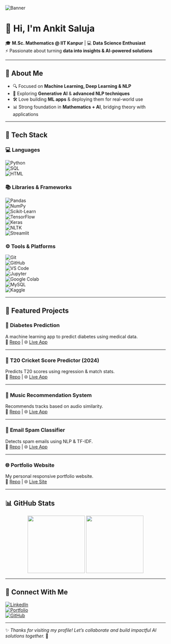 <!-- Profile Banner -->
![Banner](https://i.imgur.com/7nZ4VZt.png) <!-- You can replace this with your own banner -->

# 👋 Hi, I'm Ankit Saluja  

🎓 **M.Sc. Mathematics @ IIT Kanpur** | 💻 **Data Science Enthusiast**  
⚡ Passionate about turning **data into insights & AI-powered solutions**  

---

## 🚀 About Me  

- 🔍 Focused on **Machine Learning, Deep Learning & NLP**  
- 🎯 Exploring **Generative AI** & **advanced NLP techniques**  
- 🛠️ Love building **ML apps** & deploying them for real-world use  
- 📊 Strong foundation in **Mathematics + AI**, bridging theory with applications  

---

## 🧠 Tech Stack  

### 💻 Languages  
![Python](https://img.shields.io/badge/Python-3776AB?style=for-the-badge&logo=python&logoColor=white)  
![SQL](https://img.shields.io/badge/SQL-336791?style=for-the-badge&logo=postgresql&logoColor=white)  
![HTML](https://img.shields.io/badge/HTML-E34F26?style=for-the-badge&logo=html5&logoColor=white)  

### 📚 Libraries & Frameworks  
![Pandas](https://img.shields.io/badge/Pandas-150458?style=for-the-badge&logo=pandas&logoColor=white)  
![NumPy](https://img.shields.io/badge/Numpy-013243?style=for-the-badge&logo=numpy&logoColor=white)  
![Scikit-Learn](https://img.shields.io/badge/Scikit--Learn-F7931E?style=for-the-badge&logo=scikitlearn&logoColor=white)  
![TensorFlow](https://img.shields.io/badge/TensorFlow-FF6F00?style=for-the-badge&logo=tensorflow&logoColor=white)  
![Keras](https://img.shields.io/badge/Keras-D00000?style=for-the-badge&logo=keras&logoColor=white)  
![NLTK](https://img.shields.io/badge/NLTK-85C1E9?style=for-the-badge&logo=python&logoColor=white)  
![Streamlit](https://img.shields.io/badge/Streamlit-FF4B4B?style=for-the-badge&logo=streamlit&logoColor=white)  

### ⚙️ Tools & Platforms  
![Git](https://img.shields.io/badge/Git-F05032?style=for-the-badge&logo=git&logoColor=white)  
![GitHub](https://img.shields.io/badge/GitHub-181717?style=for-the-badge&logo=github)  
![VS Code](https://img.shields.io/badge/VSCode-0078d7?style=for-the-badge&logo=visual-studio-code&logoColor=white)  
![Jupyter](https://img.shields.io/badge/Jupyter-F37626?style=for-the-badge&logo=jupyter&logoColor=white)  
![Google Colab](https://img.shields.io/badge/Colab-F9AB00?style=for-the-badge&logo=googlecolab&logoColor=black)  
![MySQL](https://img.shields.io/badge/MySQL-4479A1?style=for-the-badge&logo=mysql&logoColor=white)  
![Kaggle](https://img.shields.io/badge/Kaggle-20BEFF?style=for-the-badge&logo=kaggle&logoColor=white)  

---

## 📂 Featured Projects  

### 🎯 **Diabetes Prediction**  
A machine learning app to predict diabetes using medical data.  
🔗 [Repo](https://github.com/ankit-iitk/Diabetes-Prediction-ML-Project) | 🌐 [Live App](https://diabetes-prediction-ml-project.streamlit.app/)  

---

### 🏏 **T20 Cricket Score Predictor (2024)**  
Predicts T20 scores using regression & match stats.  
🔗 [Repo](https://github.com/ankit-iitk/T20-Cricket-Prediction-2024) | 🌐 [Live App](https://t20-cricket-prediction-2024.streamlit.app/)  

---

### 🎵 **Music Recommendation System**  
Recommends tracks based on audio similarity.  
🔗 [Repo](https://github.com/ankit-iitk/Music-Recommender-System) | 🌐 [Live App](https://music-recommendeer-system.streamlit.app/)  

---

### 📧 **Email Spam Classifier**  
Detects spam emails using NLP & TF-IDF.  
🔗 [Repo](https://github.com/ankit-iitk/Email-Spam-Classifier) | 🌐 [Live App](https://email-spam-classifier2.streamlit.app/)  

---

### 🌐 **Portfolio Website**  
My personal responsive portfolio website.  
🔗 [Repo](https://github.com/ankit-iitk/MyPortfolio) | 🌐 [Live Site](https://ankit-iitk.github.io/MyPortfolio/)  

---

## 📊 GitHub Stats  

<p align="center">
  <img src="https://github-readme-stats.vercel.app/api?username=ankit-iitk&show_icons=true&theme=tokyonight" height="180" />
  <img src="https://github-readme-stats.vercel.app/api/top-langs/?username=ankit-iitk&layout=compact&theme=tokyonight" height="180" />
</p>

---

## 🔗 Connect With Me  

[![LinkedIn](https://img.shields.io/badge/-LinkedIn-blue?style=for-the-badge&logo=linkedin)](https://www.linkedin.com/in/ankit-saluja-1046a632b)  
[![Portfolio](https://img.shields.io/badge/-Portfolio-black?style=for-the-badge&logo=firefox)](https://ankit-iitk.github.io/MyPortfolio/)  
[![GitHub](https://img.shields.io/badge/-GitHub-181717?style=for-the-badge&logo=github)](https://github.com/ankit-iitk)  

---

✨ *Thanks for visiting my profile! Let’s collaborate and build impactful AI solutions together.* 🚀  
